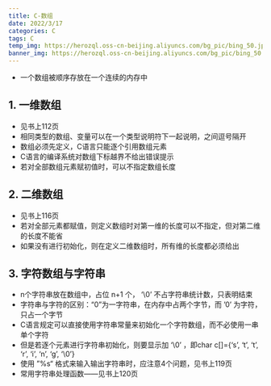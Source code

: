 ```yaml
---
title: C-数组
date: 2022/3/17
categories: C
tags: C
temp_img: https://herozql.oss-cn-beijing.aliyuncs.com/bg_pic/bing_50.jpg
banner_img: https://herozql.oss-cn-beijing.aliyuncs.com/bg_pic/bing_50.jpg
---
```






- 一个数组被顺序存放在一个连续的内存中

## 1. 一维数组
- 见书上112页
- 相同类型的数组、变量可以在一个类型说明符下一起说明，之间逗号隔开
- 数组必须先定义，C语言只能逐个引用数组元素
- C语言的编译系统对数组下标越界不给出错误提示
- 若对全部数组元素赋初值时，可以不指定数组长度

## 2. 二维数组
- 见书上116页
- 若对全部元素都赋值，则定义数组时对第一维的长度可以不指定，但对第二维的长度不能省
- 如果没有进行初始化，则在定义二维数组时，所有维的长度都必须给出

## 3. 字符数组与字符串
- n个字符串放在数组中，占位 n+1 个， ‘\0’ 不占字符串统计数，只表明结束
- 字符串与字符的区别：“0”为一字符串，在内存中占两个字节，而 ’0’ 为字符，只占一个字节
- C语言规定可以直接使用字符串常量来初始化一个字符数组，而不必使用一串单个字符
- 但是若逐个元素进行字符串初始化，则要显示加 ‘\0’ ，即char c[]={‘s’, ‘t’, ‘t’, ‘r’, ‘i’, ‘n’, ‘g’, ‘\0’}
- 使用 ”%s“ 格式来输入输出字符串时，应注意4个问题，见书上119页
- 常用字符串处理函数——见书上120页